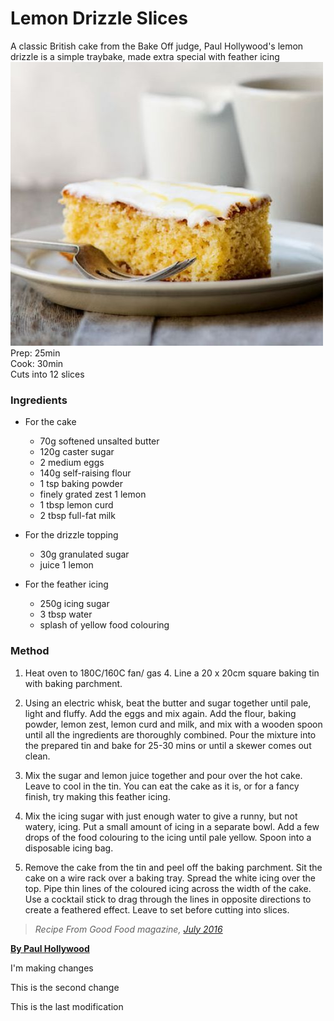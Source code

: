 # Lemon Drizzle Slices
A classic British cake from the Bake Off judge, Paul Hollywood's lemon drizzle is a simple traybake, made extra special with feather icing
![cake](./cake.jpg)  
Prep: 25min  
Cook: 30min  
Cuts into 12 slices  
### Ingredients
* For the cake 
   * 70g softened unsalted butter
   * 120g caster sugar
   * 2 medium eggs
   * 140g self-raising flour
   * 1 tsp baking powder
   * finely grated zest 1 lemon
   * 1 tbsp lemon curd
   * 2 tbsp full-fat milk
* For the drizzle topping
   * 30g granulated sugar
   * juice 1 lemon

* For the feather icing
   * 250g icing sugar
   * 3 tbsp water
   * splash of yellow food colouring

### Method
1. Heat oven to 180C/160C fan/ gas 4. Line a 20 x 20cm square baking tin with baking parchment.

2. Using an electric whisk, beat the butter and sugar together until pale, light and fluffy. Add the eggs and mix again. Add the flour, baking powder, lemon zest, lemon curd and milk, and mix with a wooden spoon until all the ingredients are thoroughly combined. Pour the mixture into the prepared tin and bake for 25-30 mins or until a skewer comes out clean.

3. Mix the sugar and lemon juice together and pour over the hot cake. Leave to cool in the tin. You can eat the cake as it is, or for a fancy finish, try making this feather icing.

4. Mix the icing sugar with just enough water to give a runny, but not watery, icing. Put a small amount of icing in a separate bowl. Add a few drops of the food colouring to the icing until pale yellow. Spoon into a disposable icing bag.

5. Remove the cake from the tin and peel off the baking parchment. Sit the cake on a wire rack over a baking tray. Spread the white icing over the top. Pipe thin lines of the coloured icing across the width of the cake. Use a cocktail stick to drag through the lines in opposite directions to create a feathered effect. Leave to set before cutting into slices.

> *Recipe From Good Food magazine, [July 2016](https://www.bbcgoodfood.com/search/recipes/date/1467327600)*


**[By Paul Hollywood](https://www.bbcgoodfood.com/chef/paul-hollywood)**

I'm making changes

This is the second change

This is the last modification

